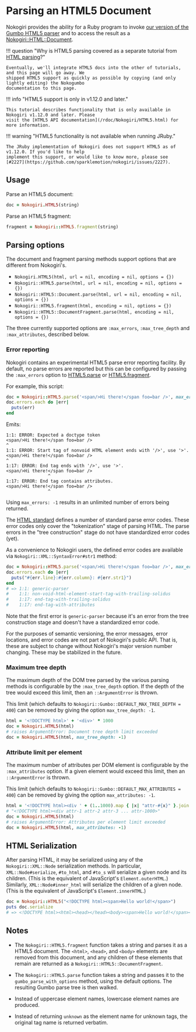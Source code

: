 # Parsing an HTML5 Document

Nokogiri provides the ability for a Ruby program to invoke [our version of the Gumbo HTML5
parser](https://github.com/sparklemotion/nokogiri/tree/master/gumbo-parser/src) and to access the
result as a
[Nokogiri::HTML::Document](http://rdoc.info/github/sparklemotion/nokogiri/Nokogiri/HTML/Document).

!!! question "Why is HTML5 parsing covered as a separate tutorial from [HTML parsing](/tutorials/parsing_an_html_xml_document.html)?"

    Eventually, we'll integrate HTML5 docs into the other of tutorials, and this page will go away. We
    shipped HTML5 support as quickly as possible by copying (and only lightly editing) the Nokogumbo
    documentation to this page.

!!! info "HTML5 support is only in v1.12.0 and later."

    This tutorial describes functionality that is only available in Nokogiri v1.12.0 and later. Please
    visit the [HTML5 API documentation](/rdoc/Nokogiri/HTML5.html) for more information.

!!! warning "HTML5 functionality is not available when running JRuby."

    The JRuby implementation of Nokogiri does not support HTML5 as of v1.12.0. If you'd like to help
    implement this support, or would like to know more, please see
    [#2227](https://github.com/sparklemotion/nokogiri/issues/2227).


## Usage

Parse an HTML5 document:

``` ruby
doc = Nokogiri.HTML5(string)
```

Parse an HTML5 fragment:

``` ruby
fragment = Nokogiri::HTML5.fragment(string)
```

## Parsing options

The document and fragment parsing methods support options that are different from Nokogiri's.

- `Nokogiri.HTML5(html, url = nil, encoding = nil, options = {})`
- `Nokogiri::HTML5.parse(html, url = nil, encoding = nil, options = {})`
- `Nokogiri::HTML5::Document.parse(html, url = nil, encoding = nil, options = {})`
- `Nokogiri::HTML5.fragment(html, encoding = nil, options = {})`
- `Nokogiri::HTML5::DocumentFragment.parse(html, encoding = nil, options = {})`

The three currently supported options are `:max_errors`, `:max_tree_depth` and
`:max_attributes`, described below.


### Error reporting

Nokogiri contains an experimental HTML5 parse error reporting facility. By default, no parse errors
are reported but this can be configured by passing the `:max_errors` option to
[HTML5.parse](/rdoc/Nokogiri/HTML5.html#parse-class_method) or
[HTML5.fragment](/rdoc/Nokogiri/HTML5.html#fragment-class_method).

For example, this script:

``` ruby
doc = Nokogiri::HTML5.parse('<span/>Hi there!</span foo=bar />', max_errors: 10)
doc.errors.each do |err|
  puts(err)
end
```

Emits:

``` text
1:1: ERROR: Expected a doctype token
<span/>Hi there!</span foo=bar />
^
1:1: ERROR: Start tag of nonvoid HTML element ends with '/>', use '>'.
<span/>Hi there!</span foo=bar />
^
1:17: ERROR: End tag ends with '/>', use '>'.
<span/>Hi there!</span foo=bar />
                ^
1:17: ERROR: End tag contains attributes.
<span/>Hi there!</span foo=bar />
                ^
```

Using `max_errors: -1` results in an unlimited number of errors being returned.

The [HTML standard](https://html.spec.whatwg.org/multipage/parsing.html#parse-errors) defines a
number of standard parse error codes. These error codes only cover the "tokenization" stage of
parsing HTML. The parse errors in the "tree construction" stage do not have standardized error
codes (yet).

As a convenience to Nokogiri users, the defined error codes are available via
`Nokogiri::XML::SyntaxError#str1` method:

``` ruby
doc = Nokogiri::HTML5.parse('<span/>Hi there!</span foo=bar />', max_errors: 10)
doc.errors.each do |err|
  puts("#{err.line}:#{err.column}: #{err.str1}")
end
# => 1:1: generic-parser
#    1:1: non-void-html-element-start-tag-with-trailing-solidus
#    1:17: end-tag-with-trailing-solidus
#    1:17: end-tag-with-attributes
```

Note that the first error is `generic-parser` because it's an error from the tree construction
stage and doesn't have a standardized error code.

For the purposes of semantic versioning, the error messages, error locations, and error codes
are not part of Nokogiri's public API. That is, these are subject to change without Nokogiri's
major version number changing. These may be stabilized in the future.

### Maximum tree depth

The maximum depth of the DOM tree parsed by the various parsing methods is configurable by the
`:max_tree_depth` option. If the depth of the tree would exceed this limit, then an
`::ArgumentError` is thrown.

This limit (which defaults to `Nokogiri::Gumbo::DEFAULT_MAX_TREE_DEPTH = 400`) can be removed
by giving the option `max_tree_depth: -1`.

``` ruby
html = '<!DOCTYPE html>' + '<div>' * 1000
doc = Nokogiri.HTML5(html)
# raises ArgumentError: Document tree depth limit exceeded
doc = Nokogiri.HTML5(html, max_tree_depth: -1)
```

### Attribute limit per element

The maximum number of attributes per DOM element is configurable by the `:max_attributes`
option. If a given element would exceed this limit, then an `::ArgumentError` is thrown.

This limit (which defaults to `Nokogiri::Gumbo::DEFAULT_MAX_ATTRIBUTES = 400`) can be removed
by giving the option `max_attributes: -1`.

``` ruby
html = '<!DOCTYPE html><div ' + (1..1000).map { |x| "attr-#{x}" }.join(' ') + '>'
# "<!DOCTYPE html><div attr-1 attr-2 attr-3 ... attr-1000>"
doc = Nokogiri.HTML5(html)
# raises ArgumentError: Attributes per element limit exceeded
doc = Nokogiri.HTML5(html, max_attributes: -1)
```

## HTML Serialization

After parsing HTML, it may be serialized using any of the `Nokogiri::XML::Node` serialization
methods. In particular, `XML::Node#serialize`, `#to_html`, and `#to_s` will
serialize a given node and its children. (This is the equivalent of JavaScript's
`Element.outerHTML`.) Similarly, `XML::Node#inner_html` will serialize the children of a given
node. (This is the equivalent of JavaScript's `Element.innerHTML`.)

``` ruby
doc = Nokogiri::HTML5("<!DOCTYPE html><span>Hello world!</span>")
puts doc.serialize
# => <!DOCTYPE html><html><head></head><body><span>Hello world!</span></body></html>
```

## Notes

* The `Nokogiri::HTML5.fragment` function takes a string and parses it
  as a HTML5 document.  The `<html>`, `<head>`, and `<body>` elements are
  removed from this document, and any children of these elements that remain
  are returned as a `Nokogiri::HTML5::DocumentFragment`.

* The `Nokogiri::HTML5.parse` function takes a string and passes it to the
  <code>gumbo_parse_with_options</code> method, using the default options.
  The resulting Gumbo parse tree is then walked.

* Instead of uppercase element names, lowercase element names are produced.

* Instead of returning `unknown` as the element name for unknown tags, the
  original tag name is returned verbatim.
